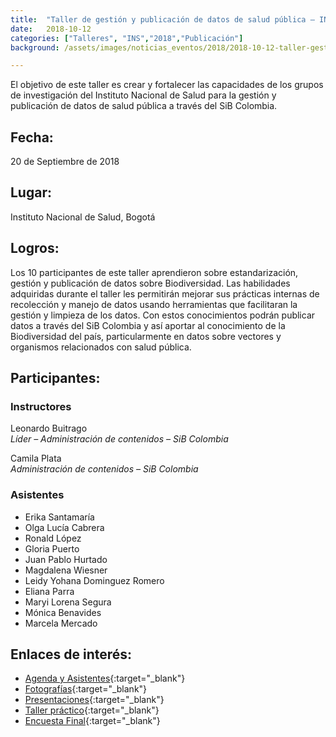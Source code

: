 ```yaml
---
title:  "Taller de gestión y publicación de datos de salud pública – INS"
date:   2018-10-12
categories: ["Talleres", "INS","2018","Publicación"]
background: /assets/images/noticias_eventos/2018/2018-10-12-taller-gestion-publicacion-salud-publica-ins1.jpg

---
```


El objetivo de este taller es crear y fortalecer las capacidades de los grupos de investigación del Instituto Nacional de Salud para la gestión y publicación de datos de salud pública a través del SiB Colombia.

## Fecha:
20 de Septiembre de 2018

## Lugar:
Instituto Nacional de Salud, Bogotá


## Logros:

Los 10 participantes de este taller aprendieron sobre estandarización, gestión  y publicación de datos sobre Biodiversidad. Las habilidades adquiridas durante el taller les permitirán mejorar sus prácticas internas de  recolección y manejo de datos usando herramientas que facilitaran la gestión y limpieza de los datos. Con estos conocimientos podrán publicar datos a través del SiB Colombia y así aportar al conocimiento de la Biodiversidad del país, particularmente en datos sobre vectores y organismos relacionados con salud pública.

## Participantes:

### Instructores

Leonardo Buitrago  
*Líder – Administración de contenidos – SiB Colombia*  

Camila Plata  
*Administración de contenidos – SiB Colombia*

### Asistentes

+ Erika Santamaría
+ Olga Lucía Cabrera
+ Ronald López
+ Gloria Puerto
+ Juan Pablo Hurtado
+ Magdalena Wiesner
+ Leidy Yohana Dominguez Romero
+ Eliana Parra
+ Maryi Lorena Segura
+ Mónica Benavides
+ Marcela Mercado

## Enlaces de interés:

* [Agenda y Asistentes](https://drive.google.com/open?id=1JygnaiNmyPRzbxsLazAKNkN0V9gexw-Y){:target="_blank"}
* [Fotografías](https://drive.google.com/open?id=1oPrqYhoUCgK2Ay4xuYX_qVhEgRo2lcP-){:target="_blank"}
* [Presentaciones](https://drive.google.com/open?id=19_UEe92k0Xym2qnU13hLOJ_sQSwakmT8){:target="_blank"}
* [Taller práctico](https://drive.google.com/open?id=1Tb-j5DPzITfQMWXArRSt-B13tH2npefY){:target="_blank"}
* [Encuesta Final](https://drive.google.com/open?id=1-ptmSMdXp0j7Rnno9ZdB1kDY27dFFcRs){:target="_blank"}


